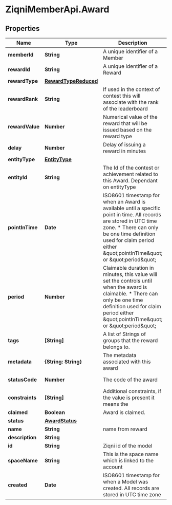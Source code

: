 # ZiqniMemberApi.Award

## Properties

Name | Type | Description | Notes
------------ | ------------- | ------------- | -------------
**memberId** | **String** | A unique identifier of a Member | [optional] 
**rewardId** | **String** | A unique identifier of a Reward | [optional] 
**rewardType** | [**RewardTypeReduced**](RewardTypeReduced.md) |  | [optional] 
**rewardRank** | **String** | If used in the context of contest this will associate with the rank of the leaderboard | [optional] 
**rewardValue** | **Number** | Numerical value of the reward that will be issued based on the reward type | [optional] 
**delay** | **Number** | Delay of issuing a reward in minutes | [optional] 
**entityType** | [**EntityType**](EntityType.md) |  | [optional] 
**entityId** | **String** | The Id of the contest or achievement related to this Award. Dependant on entityType | [optional] 
**pointInTime** | **Date** | ISO8601 timestamp for when an Award is available until a specific point in time. All records are stored in UTC time zone. * There can only be one time definition used for claim period either \&quot;pointInTime\&quot; or \&quot;period\&quot; | [optional] 
**period** | **Number** | Claimable duration in minutes, this value will set the controls until when the award is claimable. * There can only be one time definition used for claim period either \&quot;pointInTime\&quot; or \&quot;period\&quot; | [optional] 
**tags** | **[String]** | A list of Strings of groups that the reward belongs to. | [optional] 
**metadata** | **{String: String}** | The metadata associated with this award | [optional] 
**statusCode** | **Number** | The code of the award | [optional] [readonly] 
**constraints** | **[String]** | Additional constraints, if the value is present it means the | [optional] 
**claimed** | **Boolean** |  Award is claimed. | [optional] 
**status** | [**AwardStatus**](AwardStatus.md) |  | [optional] 
**name** | **String** | name from reward | [optional] 
**description** | **String** |  | [optional] 
**id** | **String** | Ziqni id of the model | 
**spaceName** | **String** | This is the space name which is linked to the account | [optional] 
**created** | **Date** | ISO8601 timestamp for when a Model was created. All records are stored in UTC time zone | [optional] 


